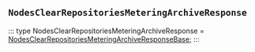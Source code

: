 ## `NodesClearRepositoriesMeteringArchiveResponse`
:::
type NodesClearRepositoriesMeteringArchiveResponse = [NodesClearRepositoriesMeteringArchiveResponseBase](./NodesClearRepositoriesMeteringArchiveResponseBase.md);
:::

